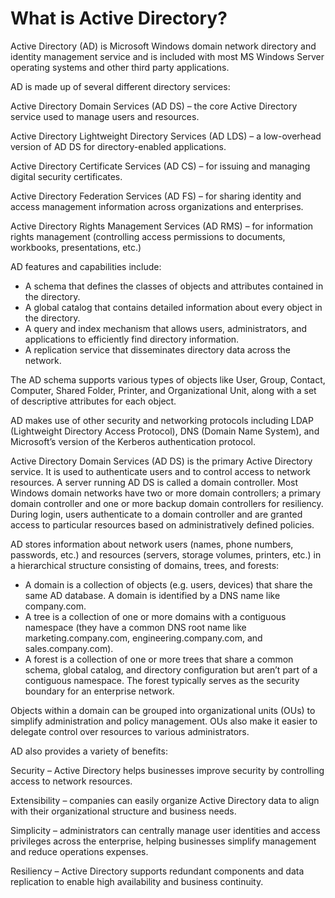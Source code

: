 # What is Active Directory?

Active Directory (AD) is Microsoft Windows domain network directory and identity management service and is included with most MS Windows Server operating systems and other third party applications.

AD is made up of several different directory services:

Active Directory Domain Services (AD DS) – the core Active Directory service used to manage users and resources.

Active Directory Lightweight Directory Services (AD LDS) – a low-overhead version of AD DS for directory-enabled applications.

Active Directory Certificate Services (AD CS) – for issuing and managing digital security certificates.

Active Directory Federation Services (AD FS) – for sharing identity and access management information across organizations and enterprises.

Active Directory Rights Management Services (AD RMS) – for information rights management (controlling access permissions to documents, workbooks, presentations, etc.)

AD features and capabilities include:
- A schema that defines the classes of objects and attributes contained in the directory.
- A global catalog that contains detailed information about every object in the directory.
- A query and index mechanism that allows users, administrators, and applications to efficiently find directory information.
- A replication service that disseminates directory data across the network.

The AD schema supports various types of objects like User, Group, Contact, Computer, Shared Folder, Printer, and Organizational Unit, along with a set of descriptive attributes for each object.

AD makes use of other security and networking protocols including LDAP (Lightweight Directory Access Protocol), DNS (Domain Name System), and Microsoft’s version of the Kerberos authentication protocol.

Active Directory Domain Services (AD DS) is the primary Active Directory service. It is used to authenticate users and to control access to network resources. A server running AD DS is called a domain controller. Most Windows domain networks have two or more domain controllers; a primary domain controller and one or more backup domain controllers for resiliency. During login, users authenticate to a domain controller and are granted access to particular resources based on administratively defined policies.

AD stores information about network users (names, phone numbers, passwords, etc.) and resources (servers, storage volumes, printers, etc.) in a hierarchical structure consisting of domains, trees, and forests:
- A domain is a collection of objects (e.g. users, devices) that share the same AD database. A domain is identified by a DNS name like company.com.
- A tree is a collection of one or more domains with a contiguous namespace (they have a common DNS root name like marketing.company.com, engineering.company.com, and sales.company.com).
- A forest is a collection of one or more trees that share a common schema, global catalog, and directory configuration but aren’t part of a contiguous namespace. The forest typically serves as the security boundary for an enterprise network.

Objects within a domain can be grouped into organizational units (OUs) to simplify administration and policy management. OUs also make it easier to delegate control over resources to various administrators.

AD also provides a variety of benefits:

Security – Active Directory helps businesses improve security by controlling access to network resources.

Extensibility – companies can easily organize Active Directory data to align with their organizational structure and business needs.

Simplicity – administrators can centrally manage user identities and access privileges across the enterprise, helping businesses simplify management and reduce operations expenses.

Resiliency – Active Directory supports redundant components and data replication to enable high availability and business continuity.
